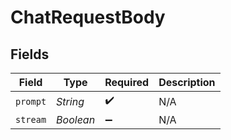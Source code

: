 # ChatRequestBody


## Fields

| Field              | Type               | Required           | Description        |
| ------------------ | ------------------ | ------------------ | ------------------ |
| `prompt`           | *String*           | :heavy_check_mark: | N/A                |
| `stream`           | *Boolean*          | :heavy_minus_sign: | N/A                |